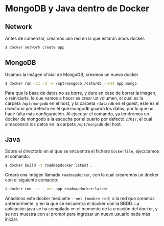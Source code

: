 # MongoDB y Java dentro de Docker
## Network
Antes de comenzar, creamos una red en la que estarán amos docker.
```sh
$ docker network create app
```
## MongoDB
Usamos la imágen oficial de MongoDB, creamos un nuevo docker 
```sh
$ docker run -it -d -v /opt/mongodb:/data/db --net app mongo
```
Para que la base de datos no se borre, y dure en caso de borrar la imagen, o reiniciarla, lo que vamos a hacer es crear un volumen, el cual es la carpeta `/opt/mongodb` en el host, y la carpeta `/data/db` en el guest, este es el directorio por defecto en el que mongodb guarda los datos, por lo que no hace falta más configuración.
Al ejecutar el comando, ya tendremos un docker de mongodb a la escucha por el puerto por defecto `27017`, el cual almacenará los datos en la carpeta `/opt/mongodb` del host.

## Java
Sobre el directorio en el que se encuentra el fichero `Dockerfile`, ejecutamos el comando:
```sh
$ docker build -t roadmapdocker:latest .
```
Creará una imágen llamada `roadmapdocker`, con la cual crearemos un docker con el siguiente comando:
```sh
$ docker run -it --net app roadmapdocker:latest
```
Añadimos este docker mediante `--net [nombre red]` a la red que creamos anteriormente, y en la que se encuentra el docker con la BBDD.
La aplicación java se ha compilado en el momento de la creación del docker, y se nos muestra con el prompt para ingresar un nuevo usuario nada más iniciar.